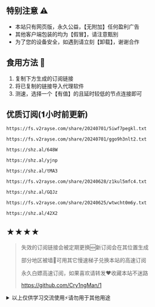## 特别注意 ⚠️
- 本站只有网页版，永久公益，【无附加】任何盈利广告
- 其他客户端包装的均为【假冒】，请注意甄别
- 为了您的设备安全，如遇到请立刻【卸载】，谢谢合作

## 食用方法 🍖
1. 复制下方生成的订阅链接
2. 将已复制的链接导入代理软件
3. 测速，选择一个【有值】的且延时较低的节点连接即可

## 优质订阅(𝟏小时前更新)
```
https://fs.v2rayse.com/share/20240701/5iwf7pegkl.txt
```
```
https://fs.v2rayse.com/share/20240701/ggo9h3nlt2.txt
```
```
https://shz.al/648W
```
```
https://shz.al/yjnp
```
```
https://shz.al/tMA3
```
```
https://fs.v2rayse.com/share/20240628/z1kul5mfc4.txt
```
```
https://shz.al/GQJz
```
```
https://fs.v2rayse.com/share/20240625/wtwcht0m6y.txt
```
```
https://shz.al/42X2
```

## ★★★★
> 失效的订阅链接会被定期更换🆕新订阅会在其位置生成
> 
> 部分地区被墙🚫可用其它慢速梯子兑换本站的高速订阅
>
> 永久白嫖高速订阅，如果喜欢请转发❤️收藏本站不迷路
>
> https://github.com/Cry1ngMan/1

<details>
<summary>以上仅供学习交流使用⚡️请勿用于其他用途</summary>

&nbsp;
> [![Star History Chart](https://api.star-history.com/svg?repos=Cry1ngMan/1&type=Date)](https://star-history.com/#Cry1ngMan/1&Date)

[![GitHub stars](https://img.shields.io/github/stars/Cry1ngMan/1.svg?style=social&label=Stars)](https://github.com/Cry1ngMan/1/stargazers)
<img src="https://komarev.com/ghpvc/?username=Cry1ngMan&label=Views&color=0e75b6&style=flat" alt="访问量统计" />
</details>
